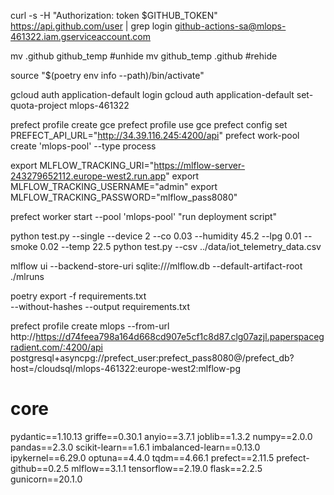 curl -s -H "Authorization: token $GITHUB_TOKEN" https://api.github.com/user | grep login
github-actions-sa@mlops-461322.iam.gserviceaccount.com

mv .github github_temp #unhide
mv github_temp .github #rehide

source "$(poetry env info --path)/bin/activate"

gcloud auth application-default login
gcloud auth application-default set-quota-project mlops-461322

prefect profile create gce
prefect profile use gce
prefect config set PREFECT_API_URL="http://34.39.116.245:4200/api"
prefect work-pool create 'mlops-pool' --type process

export MLFLOW_TRACKING_URI="https://mlflow-server-243279652112.europe-west2.run.app"
export MLFLOW_TRACKING_USERNAME="admin"
export MLFLOW_TRACKING_PASSWORD="mlflow_pass8080"

prefect worker start --pool 'mlops-pool'
"run deployment script"


python test.py --single --device 2 --co 0.03 --humidity 45.2 --lpg 0.01 --smoke 0.02 --temp 22.5
python test.py --csv ../data/iot_telemetry_data.csv

mlflow ui --backend-store-uri sqlite:///mlflow.db --default-artifact-root ./mlruns

poetry export -f requirements.txt \
  --without-hashes --output requirements.txt


prefect profile create mlops --from-url http://https://d74feea798a164d668cd907e5cf1c8d87.clg07azjl.paperspacegradient.com/:4200/api
postgresql+asyncpg://prefect_user:prefect_pass8080@/prefect_db?host=/cloudsql/mlops-461322:europe-west2:mlflow-pg






# core
pydantic==1.10.13
griffe==0.30.1
anyio==3.7.1
joblib==1.3.2
numpy==2.0.0
pandas==2.3.0
scikit-learn==1.6.1
imbalanced-learn==0.13.0
ipykernel==6.29.0
optuna==4.4.0
tqdm==4.66.1
prefect==2.11.5
prefect-github==0.2.5
mlflow==3.1.1
tensorflow==2.19.0
flask==2.2.5
gunicorn==20.1.0
